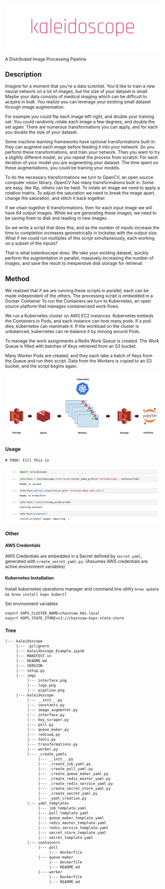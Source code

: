 ![kaleidoscope](imgs/logo.png)

A Distributed Image Processing Pipeline

## Description
Imagine for a moment that you're a data scientist.
You'd like to train a new neural network on a lot of images, but the size of your dataset is small.
Maybe your data consists of medical imaging which can be difficult to acquire in bulk. 
You realize you can leverage your existing small dataset through image augmentation. 

For example you could flip each image left-right, and double your training set.
You could randomly rotate each image a few degrees, and double the set again.
There are numerous transformations you can apply, and for each you double the size of your dataset. 

Some machine learning frameworks have optional transformations built in: they can augment each image before feeding it into your network.
So you perform these transformations, and train your network.
Then you want to try a slightly different model, so you repeat the process from scratch. 
For each iteration of your model you are augmenting your dataset. 
The time spent on these augmentations, you could be training your models. 

To do the necessary transformations we turn to OpenCV, an open source computer vision library. 
OpenCV has many transformations built in.
Some are easy, like flip, others can be hard. 
To rotate an image we need to apply a rotation matrix. 
To adjust the saturation we need to break the image apart, change the saturation, and stitch it back together. 

If we chain together 6 transformations, then for each input image we will have 64 output images. 
While we are generating these images, we need to be saving them to disk and reading in new images. 

So we write a script that does this, and as the number of inputs increase the time to completion increases geometrically in lockstep with the output size.
What if we could run multiples of this script simultaneously, each working on a subset of the inputs?

That is what kaleidoscope does.
We take your existing dataset, quickly perform the augmentation in parallel, massively increasing the number of images, and save the result to inexpensive disk storage for retrieval.

## Method
We realized that if we are running these scripts in parallel, each can be made independent of the others.
The processing script is embedded in a Docker Container
To run the Containers we turn to Kubernetes, an open source platform that manages containerized work flows.

We run a Kubernetes cluster on AWS EC2 instances. 
Kubernetes embeds the Containers in Pods, and each instance can host many pods. 
If a pod dies, kubernetes can reanimate it.
If the workload on the cluster is unbalanced, kubernetes can re-balance it by moving around Pods.

To manage the work assignments a Redis Work Queue is created.
The Work Queue is filled with batches of Keys retrieved from an S3 bucket.

Many Worker Pods are created, and they each take a batch of Keys from the Queue and run their script.
Data from the Workers is copied to an S3 bucket, and the script begins again.

![pipeline](imgs/pipeline.png)
### Usage
`# TODO: Fill This in`

![interface](imgs/interface.png)
### Other

#### AWS Credentials

AWS Credentials are embedded in a Secret defined by `secret.yaml`, generated with `create_secret_yaml.py`:
(Assumes AWS credentials are active environment variables)


#### Kubernetes Installation
Install kubernetes operations manager and command line utility
`brew update && brew install kops kubectl`

Set environment variables
```
export KOPS_CLUSTER_NAME=chainsaw.k8s.local
export KOPS_STATE_STORE=s3://chainsaw-kops-state-store
```



### Tree
```
|--- kaleidoscope
     |--- .gitignore
     |--- Kaleidoscope_Example.ipynb
     |--- MANIFEST.in
     |--- README.md
     |--- VERSION
     |--- setup.py
     |--- imgs
          |--- interface.png
          |--- logo.png
          |--- pipeline.png
     |--- kaleidoscope
          |--- __init__.py
          |--- constants.py
          |--- image_augmenter.py
          |--- interface.py
          |--- key_scraper.py
          |--- poll.py
          |--- queue_maker.py
          |--- rediswq.py
          |--- tools.py
          |--- transformations.py
          |--- worker.py
          |--- _create_yamls
               |--- __init__.py
               |--- _create_job_yaml.py
               |--- _create_poll_yaml.py
               |--- _create_queue_maker_yaml.py
               |--- _create_redis_master_yaml.py
               |--- _create_redis_service_yaml.py
               |--- _create_secret_store_yaml.py
               |--- _create_secret_yaml.py
               |--- _yaml_creation.py
          |--- yaml_templates
               |--- job_template.yaml
               |--- poll_template.yaml
               |--- queue_maker_template.yaml
               |--- redis_master_template.yaml
               |--- redis_service_template.yaml
               |--- secret_store_template.yaml
               |--- secret_template.yaml
          |--- containers
               |--- poll
                    |--- Dockerfile
               |--- queue-maker
                    |--- Dockerfile
                    |--- README.md
               |--- worker
                    |--- Dockerfile
                    |--- README.md
```